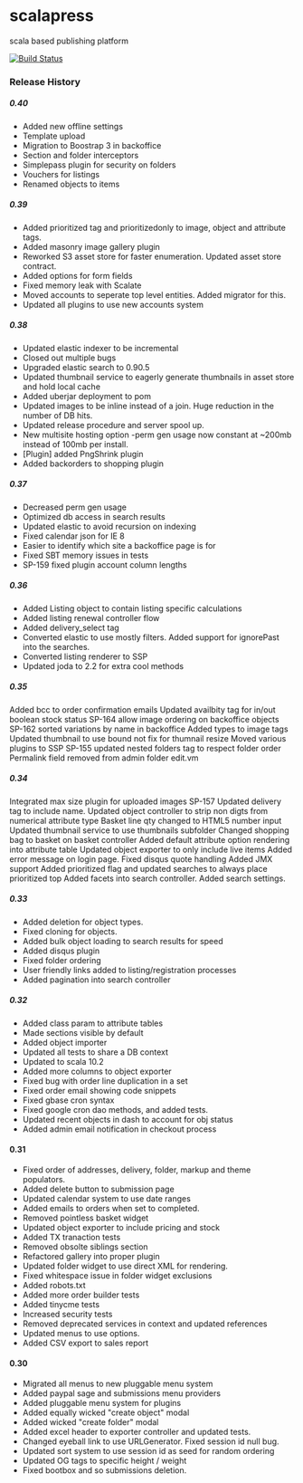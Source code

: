 scalapress
==========

scala based publishing platform

[![Build Status](https://travis-ci.org/sksamuel/scalapress.png)](https://travis-ci.org/sksamuel/scalapress)

### Release History

##### 0.40

* Added new offline settings
* Template upload
* Migration to Boostrap 3 in backoffice
* Section and folder interceptors
* Simplepass plugin for security on folders
* Vouchers for listings
* Renamed objects to items

##### 0.39

* Added prioritized tag and prioritizedonly to image, object and attribute tags.
* Added masonry image gallery plugin
* Reworked S3 asset store for faster enumeration. Updated asset store contract.
* Added options for form fields
* Fixed memory leak with Scalate
* Moved accounts to seperate top level entities. Added migrator for this.
* Updated all plugins to use new accounts system

##### 0.38
* Updated elastic indexer to be incremental
* Closed out multiple bugs
* Upgraded elastic search to 0.90.5
* Updated thumbnail service to eagerly generate thumbnails in asset store and hold local cache
* Added uberjar deployment to pom
* Updated images to be inline instead of a join. Huge reduction in the number of DB hits.
* Updated release procedure and server spool up.
* New multisite hosting option -perm gen usage now constant at ~200mb instead of 100mb per install.
* [Plugin] added PngShrink plugin
* Added backorders to shopping plugin

##### 0.37
* Decreased perm gen usage
* Optimized db access in search results
* Updated elastic to avoid recursion on indexing
* Fixed calendar json for IE 8
* Easier to identify which site a backoffice page is for
* Fixed SBT memory issues in tests
* SP-159 fixed plugin account column lengths

##### 0.36

* Added Listing object to contain listing specific calculations
* Added listing renewal controller flow
* Added delivery_select tag
* Converted elastic to use mostly filters. Added support for ignorePast into the searches.
* Converted listing renderer to SSP
* Updated joda to 2.2 for extra cool methods

##### 0.35

Added bcc to order confirmation emails
Updated availbity tag for in/out boolean stock status
SP-164 allow image ordering on backoffice objects
SP-162 sorted variations by name in backoffice
Added types to image tags
Updated thumbnail to use bound not fix for thumnail resize
Moved various plugins to SSP
SP-155 updated nested folders tag to respect folder order
Permalink field removed from admin folder edit.vm

##### 0.34

Integrated max size plugin for uploaded images
SP-157 Updated delivery tag to include name.
Updated object controller to strip non digts from numerical attribute type
Basket line qty changed to HTML5 number input
Updated thumbnail service to use thumbnails subfolder
Changed shopping bag to basket on basket controller
Added default attribute option rendering into attribute table
Updated object exporter to only include live items
Added error message on login page.
Fixed disqus quote handling
Added JMX support
Added prioritized flag and updated searches to always place prioritized top
Added facets into search controller. Added search settings.

##### 0.33 
* Added deletion for object types.
* Fixed cloning for objects.
* Added bulk object loading to search results for speed
* Added disqus plugin
* Fixed folder ordering
* User friendly links added to listing/registration processes
* Added pagination into search controller

##### 0.32
* Added class param to attribute tables
* Made sections visible by default
* Added object importer
* Updated all tests to share a DB context
* Updated to scala 10.2
* Added more columns to object exporter
* Fixed bug with order line duplication in a set
* Fixed order email showing code snippets
* Fixed gbase cron syntax
* Fixed google cron dao methods, and added tests.
* Updated recent objects in dash to account for obj status
* Added admin email notification in checkout process

#### 0.31

* Fixed order of addresses, delivery, folder, markup and theme populators.
* Added delete button to submission page
* Updated calendar system to use date ranges
* Added emails to orders when set to completed.
* Removed pointless basket widget
* Updated object exporter to include pricing and stock
* Added TX tranaction tests
* Removed obsolte siblings section
* Refactored gallery into proper plugin
* Updated folder widget to use direct XML for rendering.
* Fixed whitespace issue in folder widget exclusions
* Added robots.txt
* Added more order builder tests
* Added tinycme tests
* Increased security tests
* Removed deprecated services in context and updated references
* Updated menus to use options. 
* Added CSV export to sales report

#### 0.30
* Migrated all menus to new pluggable menu system
* Added paypal sage and submissions menu providers
* Added pluggable menu system for plugins
* Added equally wicked "create object" modal
* Added wicked "create folder" modal
* Added excel header to exporter controller and updated tests.
* Changed eyeball link to use URLGenerator. Fixed session id null bug.
* Updated sort system to use session id as seed for random ordering
* Updated OG tags to specific height / weight
* Fixed bootbox and so submissions deletion.
